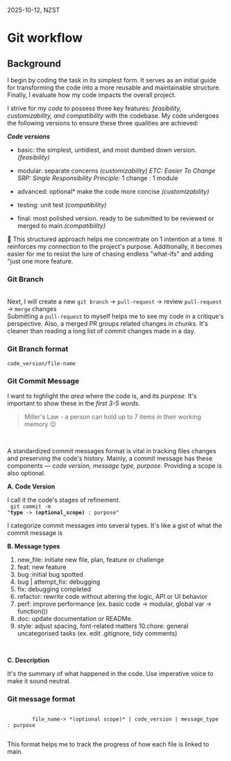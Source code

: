 2025-10-12, NZST

# Git workflow

## Background

I begin by coding the task in its simplest form. It serves as an initial guide for transforming the code into a more reusable and maintainable structure. Finally, I evaluate how my code impacts the overall project.

I strive for my *code* to possess three key features: *feasibility, customizability, and compatibility* with the codebase. My code undergoes the following versions to ensure these three qualities are achieved:

***Code versions***

- basic: the simplest, untidiest, and most dumbed down version.*(feasibility)*
- modular: separate concerns *(customizability)*
	_ETC: Easier To Change_
	_SRP: Single Responsibility Principle:_ 1 change : 1 module

- advanced: optional* make the code more concise *(customizability)*
- testing: unit test *(compatibility)*
- final: most polished version. ready to be submitted to be reviewed or merged to main.*(compatibility)*

:tea: This structured approach helps me concentrate on 1 intention at a time. It reinforces my connection to the project's purpose. Additionally, it becomes easier for me to resist the lure of chasing endless "what-ifs" and adding "just one more feature.

### __Git Branch__

<br/>
Next, I will create a new <code>git branch</code> -> <code>pull-request</code> -> review <code>pull-request</code> -> <code>merge</code> changes

<br/>
Submitting a <code>pull-request</code> to myself helps me to see my code in a critique's perspective. Also, a merged PR groups related changes in chunks. It's cleaner than reading a long list of commit changes made in a day.

### Git Branch format

<code>code_version/file-name</code>

### __Git Commit Message__

 I want to highlight the *area* where the code is, and its *purpose*. It's important to show these in the _first 3-5 words._

 > Miller's Law - a person can hold up to 7 items in their working memory :wink:
 <br/>

A standardized commit messages format is vital in tracking files changes and preserving the code's history.
Mainly, a commit message has these components — *code version, message type, purpose.* Providing a scope is also optional.
<br/>

**A. Code Version**

I call it the code's stages of refinement.
<br/>
		<code>
			git commit -m "<b>type</b> -> <b>(optional_scope)</b> : purpose"
		</code>
<br/>

I categorize commit messages into several types. It's like a gist of what the commit message is

**B. Message types**
<br/>
1. new_file: initiate new file, plan, feature or challenge 
2. feat: new feature 
3. bug :initial bug spotted 
4. bug | attempt_fix:  debugging 
5. fix: debugging completed
6. refactor: rewrite code without altering the logic, API or UI behavior 
7. perf:  improve performance (ex. basic code -> modular, global var -> function())
8. doc: update documentation or READMe. 
9. style: adjust spacing, font-related matters
10.chore: general uncategorised tasks (ex. edit .gitignore, tidy comments)
<br/>

**C. Description**

It's the summary of what happened in the code. Use imperative voice to make it sound neutral. 

### Git message format

<prep>
	<code>
		file_name-> *(optional scope)* | code_version | message_type  : purpose
	</code>
</prep>

This format helps me to track the progress of how each file is linked to main.
